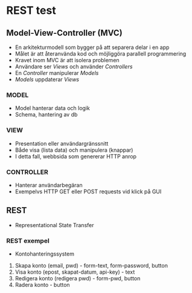 # REST test

## Model-View-Controller (MVC)
* En arkitekturmodell som bygger på att separera delar i en app
* Målet är att återanvända kod och möjliggöra parallell programmering
* Kravet inom MVC är att isolera problemen
* Användare ser _Views_ och använder _Controllers_
* En _Controller_ manipulerar _Models_
* _Models_ uppdaterar _Views_

### MODEL
* Model hanterar data och logik
* Schema, hantering av db

### VIEW
* Presentation eller användargränssnitt
* Både visa (lista data) och manipulera (knappar)
* I detta fall, webbsida som genererar HTTP anrop

### CONTROLLER
* Hanterar användarbegäran
* Exempelvs HTTP GET eller POST requests vid klick på GUI

## REST
* Representational State Transfer

### REST exempel
* Kontohanteringssystem
1. Skapa konto (email, pwd) - form-text, form-password, button
2. Visa konto (epost, skapat-datum, api-key) - text
3. Redigera konto (redigera pwd) - form-pwd, button
4. Radera konto - button

